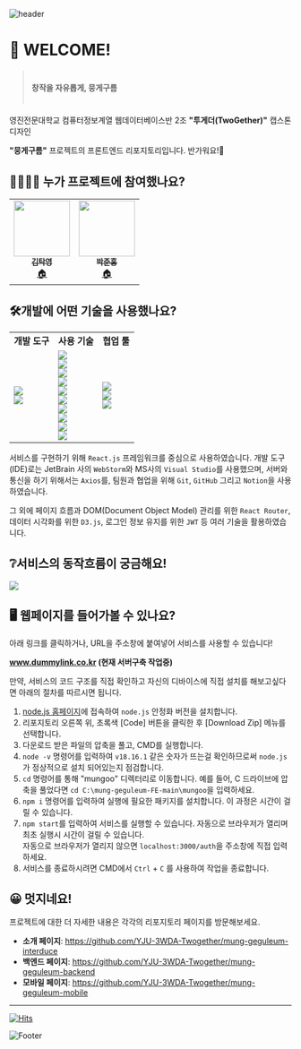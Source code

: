 ![header](https://capsule-render.vercel.app/api?type=waving&color=6667ab&height=300&section=header&text=뭉게구름%20FRONT-END&fontSize=70&fontColor=f0f0fd)

# 🤗 WELCOME!

> <h4>　<br>창작을 자유롭게, 뭉게구름<br>　

영진전문대학교 컴퓨터정보계열 웹데이터베이스반 2조 **"투게더(TwoGether)"** 캡스톤디자인

**"뭉게구름"** 프로젝트의 프론트엔드 리포지토리입니다. 반가워요!👋


## 👨‍👩‍👦‍👦 누가 프로젝트에 참여했나요?
<div align="center">
<table style="margin: auto">
    <tr> 
<td align="center"><a href="https://github.com/takyeoung"><img src="https://avatars.githubusercontent.com/u/103091272?v=4"
width="100px;" alt=""/><br /><sub><b>김탁영</b></sub></a><br /><a href="https://github.com/takyeoung" title="Code">🏠</a></td>

<td align="center"><a href="https://github.com/HONGBOY1"><img src="https://avatars.githubusercontent.com/u/103193673?v=4"
width="100px;" alt=""/><br /><sub><b>박준홍</b></sub></a><br /><a href="https://github.com/HONGBOY1" title="Code">🏠</a></td>

</tr>
</table>
</div>

## 🛠️개발에 어떤 기술을 사용했나요?
<div align="center">
<table>
<tr>
<td>
<b>개발 도구
</td>
<td>
<b>사용 기술
</td>
<td>
<b>협업 툴
</td>
</tr>
<tr>
<td>
<img src="https://img.shields.io/badge/webstorm-000000?style=for-the-badge&logo=Webstorm&logoColor=white"><br>
<img src="https://img.shields.io/badge/Visual%20Studio-5c2d91?style=for-the-badge&logo=Visual Studio&logoColor=white">
</td>
<td>
<img src="https://img.shields.io/badge/React-61DAFB?style=for-the-badge&logo=React&logoColor=black"><br>
<img src="https://img.shields.io/badge/Axios-5A29E4?style=for-the-badge&logo=Axios&logoColor=white"><br>
<img src="https://img.shields.io/badge/React%20Router-CA4245?style=for-the-badge&logo=react-router&logoColor=white"><br>
<img src="https://img.shields.io/badge/D3.js-F9A03C?style=for-the-badge&logo=d3.js&logoColor=ac464b"><br>
<img src="https://img.shields.io/badge/JSON%20Web%20Token-000000?style=for-the-badge&logo=JSON Web Tokens&logoColor=fffff"><br>
<img src="https://img.shields.io/badge/Amazon%20S3-ff9900?style=for-the-badge&logo=Amazon AWS&logoColor=232f3e"><br>
<img src="https://img.shields.io/badge/BootStrap-1952b3?style=for-the-badge&logo=Bootstrap&logoColor=white"><br>
<img src="https://img.shields.io/badge/html5-E34F26?style=for-the-badge&logo=html5&logoColor=white"><br>
<img src="https://img.shields.io/badge/css-1572b6?style=for-the-badge&logo=css3&logoColor=white"><br>
<img src="https://img.shields.io/badge/javascript-f7df1e?style=for-the-badge&logo=javascript&logoColor=2f302e"><br>
</td>
<td>
<img src="https://img.shields.io/badge/Git-F05032?style=for-the-badge&logo=Git&logoColor=white"><br>
<img src="https://img.shields.io/badge/Github-181717?style=for-the-badge&logo=GitHub&logoColor=white"><br>
<img src="https://img.shields.io/badge/notion-ffffff?style=for-the-badge&logo=notion&logoColor=black">
</td>
</tr>
</table>
</div>

서비스를 구현하기 위해 `React.js` 프레임워크를 중심으로 사용하였습니다.
개발 도구(IDE)로는 JetBrain 사의 `WebStorm`와 MS사의 `Visual Studio`를 사용했으며, 서버와 통신을 하기 위해서는 `Axios`를, 팀원과 협업을 위해 `Git`, `GitHub` 그리고 `Notion`을 사용하였습니다.

그 외에 페이지 흐름과 DOM(Document Object Model) 관리를 위한 `React Router`, 데이터 시각화를 위한 `D3.js`, 로그인 정보 유지를 위한 `JWT` 등 여러 기술을 활용하였습니다.

## ❔서비스의 동작흐름이 궁금해요!
<img src="https://camo.githubusercontent.com/cdad0ba218b752518efcee77e122e7a254411b76d23f14cb0a0bf44b91c65f00/68747470733a2f2f76656c6f672e76656c63646e2e636f6d2f696d616765732f6a7970313130322f706f73742f37383535373934382d336634382d343765382d616561652d3666666366393532303836382f696d6167652e706e67">

## 🖥️ 웹페이지를 들어가볼 수 있나요?
아래 링크를 클릭하거나, URL을 주소창에 붙여넣어 서비스를 사용할 수 있습니다!

<b><a href="www.dummylink.co.kr">www.dummylink.co.kr</a> (현재 서버구축 작업중)</b>

만약, 서비스의 코드 구조를 직접 확인하고 자신의 디바이스에 직접 설치를 해보고싶다면 아래의 절차를 따르시면 됩니다.

1. <a href="https://nodejs.org/ko">node.js 홈페이지</a>에 접속하여 `node.js` 안정화 버전을 설치합니다.
2. 리포지토리 오른쪽 위, 초록색 [Code] 버튼을 클릭한 후 [Download Zip] 메뉴를 선택합니다.
3. 다운로드 받은 파일의 압축을 풀고, CMD를 실행합니다.
4. `node -v` 명령어를 입력하여 `v18.16.1` 같은 숫자가 뜨는걸 확인하므로써 `node.js`가 정상적으로 설치 되어있는지 점검합니다.
5. `cd` 명령어를 통해 "mungoo" 디렉터리로 이동합니다. 예를 들어, C 드라이브에 압축을 풀었다면 `cd C:\mung-geguleum-FE-main\mungoo`을 입력하세요.
6. `npm i` 명령어를 입력하여 실행에 필요한 패키지를 설치합니다. 이 과정은 시간이 걸릴 수 있습니다.
7. `npm start`를 입력하여 서비스를 실행할 수 있습니다. 자동으로 브라우저가 열리며 최초 실행시 시간이 걸릴 수 있습니다.<br>자동으로 브라우저가 열리지 않으면 `localhost:3000/auth`을 주소창에 직접 입력하세요.
8. 서비스를 종료하시려면 CMD에서 `Ctrl` + `C` 를 사용하여 작업을 종료합니다.<br>

## 😀 멋지네요!

프로젝트에 대한 더 자세한 내용은 각각의 리포지토리 페이지를 방문해보세요.
- **소개 페이지**: https://github.com/YJU-3WDA-Twogether/mung-geguleum-interduce
- **백엔드 페이지**: https://github.com/YJU-3WDA-Twogether/mung-geguleum-backend
- **모바일 페이지**: https://github.com/YJU-3WDA-Twogether/mung-geguleum-mobile


<hr>

[![Hits](https://hits.seeyoufarm.com/api/count/incr/badge.svg?url=https%3A%2F%2Fgithub.com%2FYJU-3WDA-Twogether&count_bg=%2379C83D&title_bg=%23555555&icon=&icon_color=%23E7E7E7&title=hits&edge_flat=false)](https://hits.seeyoufarm.com)

![Footer](https://capsule-render.vercel.app/api?type=waving&color=6667ab&height=200&section=footer)
